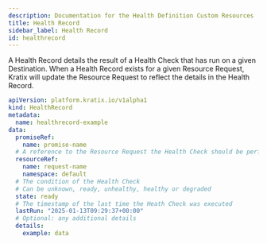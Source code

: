```yaml
---
description: Documentation for the Health Definition Custom Resources
title: Health Record
sidebar_label: Health Record
id: healthrecord
---
```


A Health Record details the result of a Health Check that has run on a given Destination. When a Health Record exists for a given Resource Request, Kratix will update the Resource Request to reflect the details in the Health Record.

```yaml
apiVersion: platform.kratix.io/v1alpha1
kind: HealthRecord
metadata:
  name: healthrecord-example
data:
  promiseRef:
    name: promise-name
  # A reference to the Resource Request the Health Check should be performed against  
  resourceRef:
    name: request-name
    namespace: default
  # The condition of the Health Check
  # Can be unknown, ready, unhealthy, healthy or degraded
  state: ready
  # The timestamp of the last time the Heath Check was executed
  lastRun: "2025-01-13T09:29:37+00:00"
  # Optional: any additional details
  details:
    example: data
```
